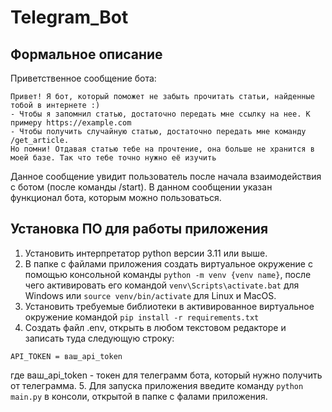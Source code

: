# Telegram_Bot

## Формальное описание

Приветственное сообщение бота:

```
Привет! Я бот, который поможет не забыть прочитать статьи, найденные тобой в интернете :)
- Чтобы я запомнил статью, достаточно передать мне ссылку на нее. К примеру https://example.com
- Чтобы получить случайную статью, достаточно передать мне команду /get_article.
Но помни! Отдавая статью тебе на прочтение, она больше не хранится в моей базе. Так что тебе точно нужно её изучить
```

Данное сообщение увидит пользователь после начала взаимодействия с ботом (после команды /start). В данном сообщении указан функционал бота, которым можно пользоваться.

## Установка ПО для работы приложения

1. Установить интерпретатор python версии 3.11 или выше.
2. В папке с файлами приложения создать виртуальное окружение с помощью консольной команды `python -m venv {venv name}`, после чего активировать его командой `venv\Scripts\activate.bat` для Windows или `source venv/bin/activate` для Linux и MacOS.
3. Установить требуемые библиотеки в активированное виртуальное окружение командой `pip install -r requirements.txt`
4. Создать файл .env, открыть в любом текстовом редакторе и записать туда следующую строку:
```
API_TOKEN = ваш_api_token
```
где ваш_api_token - токен для телеграмм бота, который нужно получить от телеграмма. 
5. Для запуска приложения введите команду `python main.py` в консоли, открытой в папке с фалами приложения.
